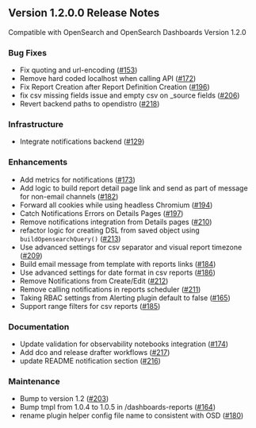 ## Version 1.2.0.0 Release Notes
Compatible with OpenSearch and OpenSearch Dashboards Version 1.2.0

### Bug Fixes
* Fix quoting and url-encoding ([#153](https://github.com/opensearch-project/dashboards-reports/pull/153))
* Remove hard coded localhost when calling API ([#172](https://github.com/opensearch-project/dashboards-reports/pull/172))
* Fix Report Creation after Report Definition Creation ([#196](https://github.com/opensearch-project/dashboards-reports/pull/196))
* fix csv missing fields issue and empty csv on _source fields ([#206](https://github.com/opensearch-project/dashboards-reports/pull/206))
* Revert backend paths to opendistro  ([#218](https://github.com/opensearch-project/dashboards-reports/pull/218))


### Infrastructure
* Integrate notifications backend ([#129](https://github.com/opensearch-project/dashboards-reports/pull/129))


### Enhancements
* Add metrics for notifications ([#173](https://github.com/opensearch-project/dashboards-reports/pull/173))
* Add logic to build report detail page link and send as part of message for non-email channels ([#182](https://github.com/opensearch-project/dashboards-reports/pull/182))
* Forward all cookies while using headless Chromium ([#194](https://github.com/opensearch-project/dashboards-reports/pull/194))
* Catch Notifications Errors on Details Pages ([#197](https://github.com/opensearch-project/dashboards-reports/pull/197))
* Remove notifications integration from Details pages ([#210](https://github.com/opensearch-project/dashboards-reports/pull/210))
* refactor logic for creating DSL from saved object using `buildOpensearchQuery()` ([#213](https://github.com/opensearch-project/dashboards-reports/pull/213))
* Use advanced settings for csv separator and visual report timezone ([#209](https://github.com/opensearch-project/dashboards-reports/pull/209))
* Build email message from template with reports links ([#184](https://github.com/opensearch-project/dashboards-reports/pull/184))
* Use advanced settings for date format in csv reports ([#186](https://github.com/opensearch-project/dashboards-reports/pull/186))
* Remove Notifications from Create/Edit ([#212](https://github.com/opensearch-project/dashboards-reports/pull/212))
* Remove calling notifications in reports scheduler ([#211](https://github.com/opensearch-project/dashboards-reports/pull/211))
* Taking RBAC settings from Alerting plugin default to false ([#165](https://github.com/opensearch-project/dashboards-reports/pull/165))
* Support range filters for csv reports ([#185](https://github.com/opensearch-project/dashboards-reports/pull/185))


### Documentation
* Update validation for observability notebooks integration ([#174](https://github.com/opensearch-project/dashboards-reports/pull/174))
* Add dco and release drafter workflows ([#217](https://github.com/opensearch-project/dashboards-reports/pull/217))
* update README notification section ([#216](https://github.com/opensearch-project/dashboards-reports/pull/216))


### Maintenance
* Bump to version 1.2 ([#203](https://github.com/opensearch-project/dashboards-reports/pull/203))
* Bump tmpl from 1.0.4 to 1.0.5 in /dashboards-reports ([#164](https://github.com/opensearch-project/dashboards-reports/pull/164))
* rename plugin helper config file name to consistent with OSD ([#180](https://github.com/opensearch-project/dashboards-reports/pull/180))

